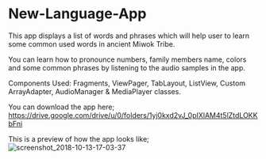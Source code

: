 # New-Language-App

This app displays a list of words and phrases which will help user to learn some common used words in ancient Miwok Tribe.

You can learn how to pronounce numbers, family members name, colors and some common phrases by listening to the audio samples in the app.

Components Used: Fragments, ViewPager, TabLayout, ListView, Custom ArrayAdapter, AudioManager & MediaPlayer classes.


You can download the app here; https://drive.google.com/drive/u/0/folders/1yj0kxd2vJ_0pIXlAM4t5lZtdLOKKbFni


This is a preview of how the app looks like; ![screenshot_2018-10-13-17-03-37](https://user-images.githubusercontent.com/38193029/46922879-56897e80-d007-11e8-9431-9b03c3fd92b0.png)
